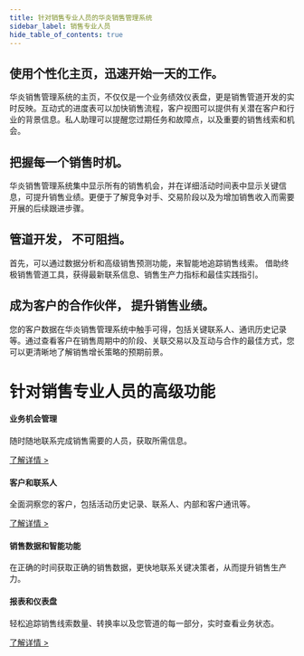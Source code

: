 ```yaml
---
title: 针对销售专业人员的华炎销售管理系统
sidebar_label: 销售专业人员
hide_table_of_contents: true
---
```


## 使用个性化主页，迅速开始一天的工作。

华炎销售管理系统的主页，不仅仅是一个业务绩效仪表盘，更是销售管道开发的实时反映。互动式的进度表可以加快销售流程，客户视图可以提供有关潜在客户和行业的背景信息。私人助理可以提醒您过期任务和故障点，以及重要的销售线索和机会。

## 把握每一个销售时机。

华炎销售管理系统集中显示所有的销售机会，并在详细活动时间表中显示关键信息，可提升销售业绩。更便于了解竞争对手、交易阶段以及为增加销售收入而需要开展的后续跟进步骤。

## 管道开发， 不可阻挡。

首先，可以通过数据分析和高级销售预测功能，来智能地追踪销售线索。 借助终极销售管道工具，获得最新联系信息、销售生产力指标和最佳实践指引。

## 成为客户的合作伙伴， 提升销售业绩。

您的客户数据在华炎销售管理系统中触手可得，包括关键联系人、通讯历史记录等。通过查看客户在销售周期中的阶段、关联交易以及互动与合作的最佳方式，您可以更清晰地了解销售增长策略的预期前景。

# 针对销售专业人员的高级功能

#### 业务机会管理

随时随地联系完成销售需要的人员，获取所需信息。

[了解详情 >](/sales_management/business)

#### 客户和联系人

全面洞察您的客户，包括活动历史记录、联系人、内部和客户通讯等。

[了解详情 >](/sales_management/contacts)

#### 销售数据和智能功能

在正确的时间获取正确的销售数据，更快地联系关键决策者，从而提升销售生产力。

#### 报表和仪表盘

轻松追踪销售线索数量、转换率以及您管道的每一部分，实时查看业务状态。

[了解详情 >](/sales_management/report)